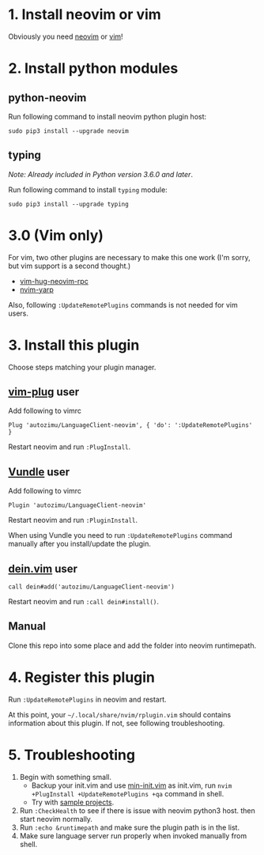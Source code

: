 # 1. Install neovim or vim

Obviously you need [neovim](https://github.com/neovim/neovim#install-from-package) or [vim](http://www.vim.org/)!

# 2. Install python modules
## python-neovim
Run following command to install neovim python plugin host:
```
sudo pip3 install --upgrade neovim
```

## typing
_Note: Already included in Python version 3.6.0 and later_.

Run following command to install `typing` module:
```
sudo pip3 install --upgrade typing
```

# 3.0 (Vim only)

For vim, two other plugins are necessary to make this one work (I'm sorry,
but vim support is a second thought.)

- [vim-hug-neovim-rpc](https://github.com/roxma/vim-hug-neovim-rpc)
- [nvim-yarp](https://github.com/roxma/nvim-yarp)

Also, following `:UpdateRemotePlugins` commands is not needed for vim users.

# 3. Install this plugin
Choose steps matching your plugin manager.

## [vim-plug](https://github.com/junegunn/vim-plug) user
Add following to vimrc
```
Plug 'autozimu/LanguageClient-neovim', { 'do': ':UpdateRemotePlugins' }
```
Restart neovim and run `:PlugInstall`.

## [Vundle](https://github.com/VundleVim/Vundle.vim) user
Add following to vimrc
```
Plugin 'autozimu/LanguageClient-neovim'

```
Restart neovim and run `:PluginInstall`.

When using Vundle you need to run `:UpdateRemotePlugins` command manually 
after you install/update the plugin. 

## [dein.vim](https://github.com/Shougo/dein.vim) user
```
call dein#add('autozimu/LanguageClient-neovim')
```
Restart neovim and run `:call dein#install()`.

## Manual
Clone this repo into some place and add the folder into neovim runtimepath.

# 4. Register this plugin

Run `:UpdateRemotePlugins` in neovim and restart.

At this point, your `~/.local/share/nvim/rplugin.vim` should contains
information about this plugin. If not, see following troubleshooting.

# 5. Troubleshooting

1. Begin with something small.
    - Backup your init.vim and use [min-init.vim](https://github.com/autozimu/LanguageClient-neovim/blob/master/min-init.vim) as init.vim, run `nvim +PlugInstall +UpdateRemotePlugins +qa` command in shell.
    - Try with [sample projects](https://github.com/autozimu/LanguageClient-neovim/tree/master/rplugin/python3/tests).
1. Run `:CheckHealth` to see if there is issue with neovim python3 host.  then
   start neovim normally.
1. Run `:echo &runtimepath` and make sure the plugin path is in the list.
1. Make sure language server run properly when invoked manually from shell.
